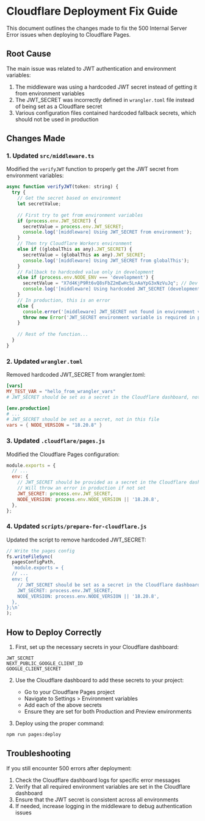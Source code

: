 # Cloudflare Deployment Fix Guide

This document outlines the changes made to fix the 500 Internal Server Error issues when deploying to Cloudflare Pages.

## Root Cause

The main issue was related to JWT authentication and environment variables:

1. The middleware was using a hardcoded JWT secret instead of getting it from environment variables
2. The JWT_SECRET was incorrectly defined in `wrangler.toml` file instead of being set as a Cloudflare secret
3. Various configuration files contained hardcoded fallback secrets, which should not be used in production

## Changes Made

### 1. Updated `src/middleware.ts`

Modified the `verifyJWT` function to properly get the JWT secret from environment variables:

```javascript
async function verifyJWT(token: string) {
  try {
    // Get the secret based on environment
    let secretValue;
    
    // First try to get from environment variables
    if (process.env.JWT_SECRET) {
      secretValue = process.env.JWT_SECRET;
      console.log('[middleware] Using JWT_SECRET from environment');
    } 
    // Then try Cloudflare Workers environment
    else if ((globalThis as any).JWT_SECRET) {
      secretValue = (globalThis as any).JWT_SECRET;
      console.log('[middleware] Using JWT_SECRET from globalThis');
    }
    // Fallback to hardcoded value only in development
    else if (process.env.NODE_ENV === 'development') {
      secretValue = "X7d4KjP9Rt6vQ8sFbZ2mEwHc5LnAaYpG3xNzVuJq"; // Dev secret
      console.log('[middleware] Using hardcoded JWT_SECRET (development only)');
    } 
    // In production, this is an error
    else {
      console.error('[middleware] JWT_SECRET not found in environment variables');
      throw new Error('JWT_SECRET environment variable is required in production');
    }
    
    // Rest of the function...
  }
}
```

### 2. Updated `wrangler.toml`

Removed hardcoded JWT_SECRET from wrangler.toml:

```toml
[vars]
MY_TEST_VAR = "hello_from_wrangler_vars"
# JWT_SECRET should be set as a secret in the Cloudflare dashboard, not in this file

[env.production]
# ...
# JWT_SECRET should be set as a secret, not in this file
vars = { NODE_VERSION = "18.20.8" }
```

### 3. Updated `.cloudflare/pages.js`

Modified the Cloudflare Pages configuration:

```javascript
module.exports = {
  // ...
  env: {
    // JWT_SECRET should be provided as a secret in the Cloudflare dashboard
    // Will throw an error in production if not set
    JWT_SECRET: process.env.JWT_SECRET,
    NODE_VERSION: process.env.NODE_VERSION || '18.20.8',
  },
};
```

### 4. Updated `scripts/prepare-for-cloudflare.js`

Updated the script to remove hardcoded JWT_SECRET:

```javascript
// Write the pages config
fs.writeFileSync(
  pagesConfigPath,
  `module.exports = {
  // ...
  env: {
    // JWT_SECRET should be set as a secret in the Cloudflare dashboard
    JWT_SECRET: process.env.JWT_SECRET,
    NODE_VERSION: process.env.NODE_VERSION || '18.20.8',
  },
};\n`
);
```

## How to Deploy Correctly

1. First, set up the necessary secrets in your Cloudflare dashboard:

```
JWT_SECRET
NEXT_PUBLIC_GOOGLE_CLIENT_ID
GOOGLE_CLIENT_SECRET
```

2. Use the Cloudflare dashboard to add these secrets to your project:
   - Go to your Cloudflare Pages project
   - Navigate to Settings > Environment variables
   - Add each of the above secrets
   - Ensure they are set for both Production and Preview environments

3. Deploy using the proper command:

```bash
npm run pages:deploy
```

## Troubleshooting

If you still encounter 500 errors after deployment:

1. Check the Cloudflare dashboard logs for specific error messages
2. Verify that all required environment variables are set in the Cloudflare dashboard
3. Ensure that the JWT secret is consistent across all environments
4. If needed, increase logging in the middleware to debug authentication issues 